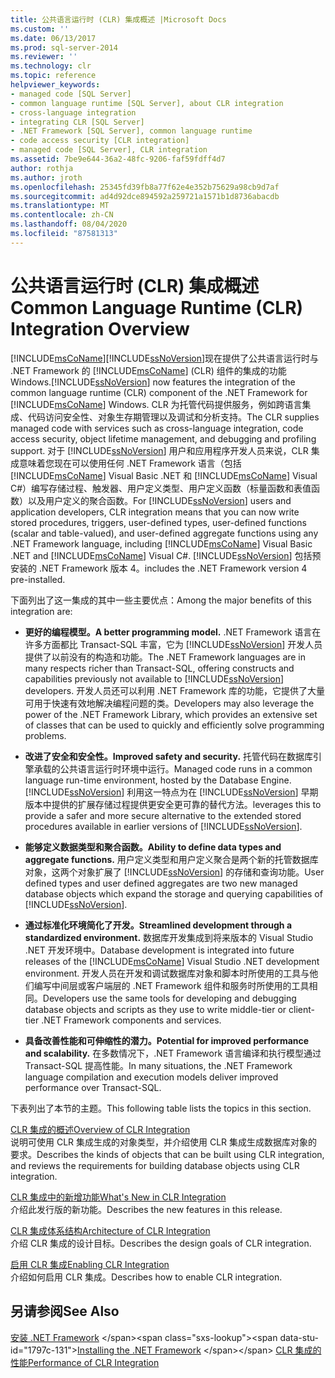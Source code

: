 ```yaml
---
title: 公共语言运行时 (CLR) 集成概述 |Microsoft Docs
ms.custom: ''
ms.date: 06/13/2017
ms.prod: sql-server-2014
ms.reviewer: ''
ms.technology: clr
ms.topic: reference
helpviewer_keywords:
- managed code [SQL Server]
- common language runtime [SQL Server], about CLR integration
- cross-language integration
- integrating CLR [SQL Server]
- .NET Framework [SQL Server], common language runtime
- code access security [CLR integration]
- managed code [SQL Server], CLR integration
ms.assetid: 7be9e644-36a2-48fc-9206-faf59fdff4d7
author: rothja
ms.author: jroth
ms.openlocfilehash: 25345fd39fb8a77f62e4e352b75629a98cb9d7af
ms.sourcegitcommit: ad4d92dce894592a259721a1571b1d8736abacdb
ms.translationtype: MT
ms.contentlocale: zh-CN
ms.lasthandoff: 08/04/2020
ms.locfileid: "87581313"
---
```

# <a name="common-language-runtime-clr-integration-overview"></a><span data-ttu-id="1797c-102">公共语言运行时 (CLR) 集成概述</span><span class="sxs-lookup"><span data-stu-id="1797c-102">Common Language Runtime (CLR) Integration Overview</span></span>
  [!INCLUDE[msCoName](../../../includes/msconame-md.md)]<span data-ttu-id="1797c-103">[!INCLUDE[ssNoVersion](../../../includes/ssnoversion-md.md)]现在提供了公共语言运行时与 .NET Framework 的 [!INCLUDE[msCoName](../../../includes/msconame-md.md)] (CLR) 组件的集成的功能Windows.</span><span class="sxs-lookup"><span data-stu-id="1797c-103">[!INCLUDE[ssNoVersion](../../../includes/ssnoversion-md.md)] now features the integration of the common language runtime (CLR) component of the .NET Framework for [!INCLUDE[msCoName](../../../includes/msconame-md.md)] Windows.</span></span> <span data-ttu-id="1797c-104">CLR 为托管代码提供服务，例如跨语言集成、代码访问安全性、对象生存期管理以及调试和分析支持。</span><span class="sxs-lookup"><span data-stu-id="1797c-104">The CLR supplies managed code with services such as cross-language integration, code access security, object lifetime management, and debugging and profiling support.</span></span> <span data-ttu-id="1797c-105">对于 [!INCLUDE[ssNoVersion](../../../includes/ssnoversion-md.md)] 用户和应用程序开发人员来说，CLR 集成意味着您现在可以使用任何 .NET Framework 语言（包括 [!INCLUDE[msCoName](../../../includes/msconame-md.md)] Visual Basic .NET 和 [!INCLUDE[msCoName](../../../includes/msconame-md.md)] Visual C#）编写存储过程、触发器、用户定义类型、用户定义函数（标量函数和表值函数）以及用户定义的聚合函数。</span><span class="sxs-lookup"><span data-stu-id="1797c-105">For [!INCLUDE[ssNoVersion](../../../includes/ssnoversion-md.md)] users and application developers, CLR integration means that you can now write stored procedures, triggers, user-defined types, user-defined functions (scalar and table-valued), and user-defined aggregate functions using any .NET Framework language, including [!INCLUDE[msCoName](../../../includes/msconame-md.md)] Visual Basic .NET and [!INCLUDE[msCoName](../../../includes/msconame-md.md)] Visual C#.</span></span> [!INCLUDE[ssNoVersion](../../../includes/ssnoversion-md.md)] <span data-ttu-id="1797c-106">包括预安装的 .NET Framework 版本 4。</span><span class="sxs-lookup"><span data-stu-id="1797c-106">includes the .NET Framework version 4 pre-installed.</span></span>  
  
 <span data-ttu-id="1797c-107">下面列出了这一集成的其中一些主要优点：</span><span class="sxs-lookup"><span data-stu-id="1797c-107">Among the major benefits of this integration are:</span></span>  
  
-   <span data-ttu-id="1797c-108">**更好的编程模型。**</span><span class="sxs-lookup"><span data-stu-id="1797c-108">**A better programming model.**</span></span> <span data-ttu-id="1797c-109">.NET Framework 语言在许多方面都比 Transact-SQL 丰富，它为 [!INCLUDE[ssNoVersion](../../../includes/ssnoversion-md.md)] 开发人员提供了以前没有的构造和功能。</span><span class="sxs-lookup"><span data-stu-id="1797c-109">The .NET Framework languages are in many respects richer than Transact-SQL, offering constructs and capabilities previously not available to [!INCLUDE[ssNoVersion](../../../includes/ssnoversion-md.md)] developers.</span></span> <span data-ttu-id="1797c-110">开发人员还可以利用 .NET Framework 库的功能，它提供了大量可用于快速有效地解决编程问题的类。</span><span class="sxs-lookup"><span data-stu-id="1797c-110">Developers may also leverage the power of the .NET Framework Library, which provides an extensive set of classes that can be used to quickly and efficiently solve programming problems.</span></span>  
  
-   <span data-ttu-id="1797c-111">**改进了安全和安全性。**</span><span class="sxs-lookup"><span data-stu-id="1797c-111">**Improved safety and security.**</span></span> <span data-ttu-id="1797c-112">托管代码在数据库引擎承载的公共语言运行时环境中运行。</span><span class="sxs-lookup"><span data-stu-id="1797c-112">Managed code runs in a common language run-time environment, hosted by the Database Engine.</span></span> [!INCLUDE[ssNoVersion](../../../includes/ssnoversion-md.md)] <span data-ttu-id="1797c-113">利用这一特点为在 [!INCLUDE[ssNoVersion](../../../includes/ssnoversion-md.md)] 早期版本中提供的扩展存储过程提供更安全更可靠的替代方法。</span><span class="sxs-lookup"><span data-stu-id="1797c-113">leverages this to provide a safer and more secure alternative to the extended stored procedures available in earlier versions of [!INCLUDE[ssNoVersion](../../../includes/ssnoversion-md.md)].</span></span>  
  
-   <span data-ttu-id="1797c-114">**能够定义数据类型和聚合函数。**</span><span class="sxs-lookup"><span data-stu-id="1797c-114">**Ability to define data types and aggregate functions.**</span></span> <span data-ttu-id="1797c-115">用户定义类型和用户定义聚合是两个新的托管数据库对象，这两个对象扩展了 [!INCLUDE[ssNoVersion](../../../includes/ssnoversion-md.md)] 的存储和查询功能。</span><span class="sxs-lookup"><span data-stu-id="1797c-115">User defined types and user defined aggregates are two new managed database objects which expand the storage and querying capabilities of [!INCLUDE[ssNoVersion](../../../includes/ssnoversion-md.md)].</span></span>  
  
-   <span data-ttu-id="1797c-116">**通过标准化环境简化了开发。**</span><span class="sxs-lookup"><span data-stu-id="1797c-116">**Streamlined development through a standardized environment.**</span></span> <span data-ttu-id="1797c-117">数据库开发集成到将来版本的  Visual Studio .NET 开发环境中。</span><span class="sxs-lookup"><span data-stu-id="1797c-117">Database development is integrated into future releases of the [!INCLUDE[msCoName](../../../includes/msconame-md.md)] Visual Studio .NET development environment.</span></span> <span data-ttu-id="1797c-118">开发人员在开发和调试数据库对象和脚本时所使用的工具与他们编写中间层或客户端层的 .NET Framework 组件和服务时所使用的工具相同。</span><span class="sxs-lookup"><span data-stu-id="1797c-118">Developers use the same tools for developing and debugging database objects and scripts as they use to write middle-tier or client-tier .NET Framework components and services.</span></span>  
  
-   <span data-ttu-id="1797c-119">**具备改善性能和可伸缩性的潜力。**</span><span class="sxs-lookup"><span data-stu-id="1797c-119">**Potential for improved performance and scalability.**</span></span> <span data-ttu-id="1797c-120">在多数情况下，.NET Framework 语言编译和执行模型通过 Transact-SQL 提高性能。</span><span class="sxs-lookup"><span data-stu-id="1797c-120">In many situations, the .NET Framework language compilation and execution models deliver improved performance over Transact-SQL.</span></span>  
  
 <span data-ttu-id="1797c-121">下表列出了本节的主题。</span><span class="sxs-lookup"><span data-stu-id="1797c-121">This following table lists the topics in this section.</span></span>  
  
 [<span data-ttu-id="1797c-122">CLR 集成的概述</span><span class="sxs-lookup"><span data-stu-id="1797c-122">Overview of CLR Integration</span></span>](clr-integration-overview.md)  
 <span data-ttu-id="1797c-123">说明可使用 CLR 集成生成的对象类型，并介绍使用 CLR 集成生成数据库对象的要求。</span><span class="sxs-lookup"><span data-stu-id="1797c-123">Describes the kinds of objects that can be built using CLR integration, and reviews the requirements for building database objects using CLR integration.</span></span>  
  
 [<span data-ttu-id="1797c-124">CLR 集成中的新增功能</span><span class="sxs-lookup"><span data-stu-id="1797c-124">What's New in CLR Integration</span></span>](clr-integration-what-s-new.md)  
 <span data-ttu-id="1797c-125">介绍此发行版的新功能。</span><span class="sxs-lookup"><span data-stu-id="1797c-125">Describes the new features in this release.</span></span>  
  
 [<span data-ttu-id="1797c-126">CLR 集成体系结构</span><span class="sxs-lookup"><span data-stu-id="1797c-126">Architecture of CLR Integration</span></span>](../../database-engine/dev-guide/architecture-of-clr-integration.md)  
 <span data-ttu-id="1797c-127">介绍 CLR 集成的设计目标。</span><span class="sxs-lookup"><span data-stu-id="1797c-127">Describes the design goals of CLR integration.</span></span>  
  
 [<span data-ttu-id="1797c-128">启用 CLR 集成</span><span class="sxs-lookup"><span data-stu-id="1797c-128">Enabling CLR Integration</span></span>](clr-integration-enabling.md)  
 <span data-ttu-id="1797c-129">介绍如何启用 CLR 集成。</span><span class="sxs-lookup"><span data-stu-id="1797c-129">Describes how to enable CLR integration.</span></span>  
  
## <a name="see-also"></a><span data-ttu-id="1797c-130">另请参阅</span><span class="sxs-lookup"><span data-stu-id="1797c-130">See Also</span></span>  
 <span data-ttu-id="1797c-131">[安装 .NET Framework](https://technet.microsoft.com/library/ms166014\(v=SQL.105\).aspx) </span><span class="sxs-lookup"><span data-stu-id="1797c-131">[Installing the .NET Framework](https://technet.microsoft.com/library/ms166014\(v=SQL.105\).aspx) </span></span>  
 [<span data-ttu-id="1797c-132">CLR 集成的性能</span><span class="sxs-lookup"><span data-stu-id="1797c-132">Performance of CLR Integration</span></span>](clr-integration-architecture-performance.md)  
  
  
